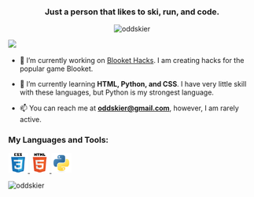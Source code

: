 <h3 align="center">Just a person that likes to ski, run, and code.</h3>

<p align="center"> <img src="https://komarev.com/ghpvc/?username=oddskier&label=Profile%20views&color=0e75b6&style=flat" alt="oddskier" /> </p align="center"> <img src="https://img.shields.io/badge/Certified-Developer-red"/></p>

- 🔭 I’m currently working on [Blooket Hacks](https://github.com/OddSkier/Blooket-Hacks). I am creating hacks for the popular game Blooket.

- 🌱 I’m currently learning **HTML, Python, and CSS**. I have very little skill with these languages, but Python is my strongest language.

- 📫 You can reach me at **oddskier@gmail.com**, however, I am rarely active.
</p>

<h3 align="left">My Languages and Tools:</h3>
<p align="left"> <a href="https://www.w3schools.com/css/" target="_blank" rel="noreferrer"> <img src="https://raw.githubusercontent.com/devicons/devicon/master/icons/css3/css3-original-wordmark.svg" alt="css3" width="40" height="40"/> </a> <a href="https://www.w3.org/html/" target="_blank" rel="noreferrer"> <img src="https://raw.githubusercontent.com/devicons/devicon/master/icons/html5/html5-original-wordmark.svg" alt="html5" width="40" height="40"/> </a> <a href="https://www.python.org" target="_blank" rel="noreferrer"> <img src="https://raw.githubusercontent.com/devicons/devicon/master/icons/python/python-original.svg" alt="python" width="40" height="40"/> </a> </p>

<p><img align="left" src="https://github-readme-stats.vercel.app/api/top-langs?username=oddskier&show_icons=true&locale=en&layout=compact" alt="oddskier" /></p>
